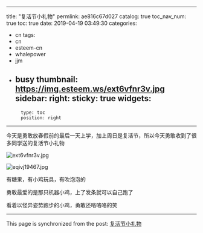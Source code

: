 
---
title: "复活节小礼物"
permlink: ae816c67d027
catalog: true
toc_nav_num: true
toc: true
date: 2019-04-19 03:49:30
categories:
- cn
tags:
- cn
- esteem-cn
- whalepower
- jjm
- busy
thumbnail: https://img.esteem.ws/ext6vfnr3v.jpg
sidebar:
    right:
        sticky: true
widgets:
    -
        type: toc
        position: right
---




今天是勇敢放春假前的最后一天上学，加上周日是复活节，所以今天勇敢收到了很多同学送的复活节小礼物


![ext6vfnr3v.jpg](https://img.esteem.ws/ext6vfnr3v.jpg)

![eqivj19467.jpg](https://img.esteem.ws/eqivj19467.jpg)

有糖果，有小鸡玩具，有吹泡泡的

勇敢最爱的是那只机器小鸡，上了发条就可以自己跑了

看着以怪异姿势跑步的小鸡，勇敢还咯咯咯的笑





- - -

This page is synchronized from the post: [复活节小礼物](https://steemit.com/@ericet/ae816c67d027)
